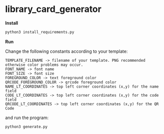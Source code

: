 # library_card_generator
**Install**
```bash
python3 install_requirements.py
```

**Run**

Change the following constants according to your template:
```
TEMPLATE_FILENAME -> filename of your template. PNG recommended otherwise color problems may occur.
FONT_NAME -> font name
FONT_SIZE -> font size
FOREGROUND_COLOR -> text foreground color
QRCODE_FOREGROUND_COLOR -> qrcode foreground color
NAME_LT_COORDINATES -> top left corner coordinates (x,y) for the name field
CODE_LT_COORDINATES -> top left corner coordinates (x,y) for the code field
QRCODE_LT_COORDINATES -> top left corner coordinates (x,y) for the QR Code
```
and run the program:
```bash
python3 generate.py
```
